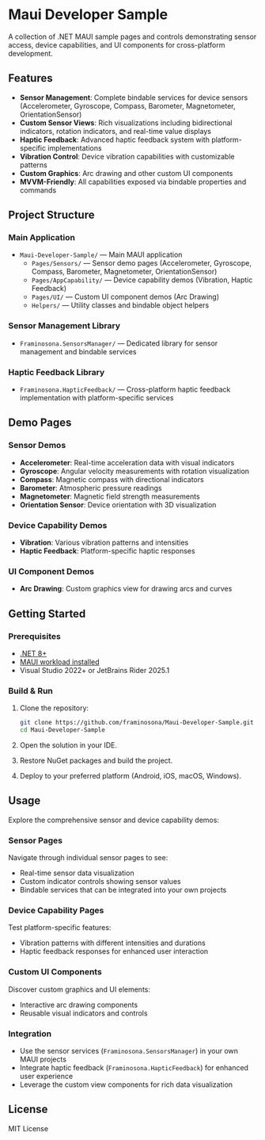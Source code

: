 # Maui Developer Sample

A collection of .NET MAUI sample pages and controls demonstrating sensor access, device capabilities, and UI components for cross-platform development.

## Features

- **Sensor Management**: Complete bindable services for device sensors (Accelerometer, Gyroscope, Compass, Barometer, Magnetometer, OrientationSensor)
- **Custom Sensor Views**: Rich visualizations including bidirectional indicators, rotation indicators, and real-time value displays
- **Haptic Feedback**: Advanced haptic feedback system with platform-specific implementations
- **Vibration Control**: Device vibration capabilities with customizable patterns
- **Custom Graphics**: Arc drawing and other custom UI components
- **MVVM-Friendly**: All capabilities exposed via bindable properties and commands

## Project Structure

### Main Application

- `Maui-Developer-Sample/` — Main MAUI application
  - `Pages/Sensors/` — Sensor demo pages (Accelerometer, Gyroscope, Compass, Barometer, Magnetometer, OrientationSensor)
  - `Pages/AppCapability/` — Device capability demos (Vibration, Haptic Feedback)
  - `Pages/UI/` — Custom UI component demos (Arc Drawing)
  - `Helpers/` — Utility classes and bindable object helpers

### Sensor Management Library

- `Framinosona.SensorsManager/` — Dedicated library for sensor management and bindable services

### Haptic Feedback Library

- `Framinosona.HapticFeedback/` — Cross-platform haptic feedback implementation with platform-specific services

## Demo Pages

### Sensor Demos

- **Accelerometer**: Real-time acceleration data with visual indicators
- **Gyroscope**: Angular velocity measurements with rotation visualization
- **Compass**: Magnetic compass with directional indicators
- **Barometer**: Atmospheric pressure readings
- **Magnetometer**: Magnetic field strength measurements
- **Orientation Sensor**: Device orientation with 3D visualization

### Device Capability Demos

- **Vibration**: Various vibration patterns and intensities
- **Haptic Feedback**: Platform-specific haptic responses

### UI Component Demos

- **Arc Drawing**: Custom graphics view for drawing arcs and curves

## Getting Started

### Prerequisites

- [.NET 8+](https://dotnet.microsoft.com/)
- [MAUI workload installed](https://learn.microsoft.com/dotnet/maui/get-started/installation)
- Visual Studio 2022+ or JetBrains Rider 2025.1

### Build & Run

1. Clone the repository:

   ```sh
   git clone https://github.com/framinosona/Maui-Developer-Sample.git
   cd Maui-Developer-Sample
    ```

2. Open the solution in your IDE.

3. Restore NuGet packages and build the project.

4. Deploy to your preferred platform (Android, iOS, macOS, Windows).

## Usage

Explore the comprehensive sensor and device capability demos:

### Sensor Pages

Navigate through individual sensor pages to see:

- Real-time sensor data visualization
- Custom indicator controls showing sensor values
- Bindable services that can be integrated into your own projects

### Device Capability Pages

Test platform-specific features:

- Vibration patterns with different intensities and durations
- Haptic feedback responses for enhanced user interaction

### Custom UI Components

Discover custom graphics and UI elements:

- Interactive arc drawing components
- Reusable visual indicators and controls

### Integration

- Use the sensor services (`Framinosona.SensorsManager`) in your own MAUI projects
- Integrate haptic feedback (`Framinosona.HapticFeedback`) for enhanced user experience
- Leverage the custom view components for rich data visualization

## License

MIT License